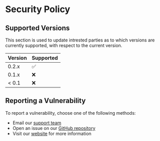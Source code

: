 # Security Policy

## Supported Versions

This section is used to update intrested parties as to which versions are currently supported, with respect to the current version.

| Version | Supported          |
| :------ | :----------------- |
| 0.2.x   | :white_check_mark: |
| 0.1.x   | :x:                |
| < 0.1   | :x:                |

## Reporting a Vulnerability

To report a vulnerability, choose one of the following methods:

- Email our [support team](mailto:support@scsys.io)
- Open an issue on our [GitHub repository](https://github.com/Scattered-Systems/scsys/issues)
- Visit our [website](https://scsys.io) for more information
